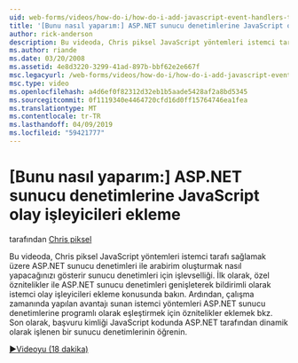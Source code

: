 ```yaml
---
uid: web-forms/videos/how-do-i/how-do-i-add-javascript-event-handlers-to-aspnet-server-controls
title: '[Bunu nasıl yaparım:] ASP.NET sunucu denetimlerine JavaScript olay işleyicileri ekleme | Microsoft Docs'
author: rick-anderson
description: Bu videoda, Chris piksel JavaScript yöntemleri istemci tarafı sağlamak üzere ASP.NET sunucu denetimleri ile arabirim oluşturmak nasıl yapacağınızı gösterir işlevselliği için sunucu Sözl...
ms.author: riande
ms.date: 03/20/2008
ms.assetid: 4e8d3220-3299-41ad-897b-bbf62e2e667f
msc.legacyurl: /web-forms/videos/how-do-i/how-do-i-add-javascript-event-handlers-to-aspnet-server-controls
msc.type: video
ms.openlocfilehash: a4d6ef0f82312d32eb1b5aade5428af2a8bd5345
ms.sourcegitcommit: 0f1119340e4464720cfd16d0ff15764746ea1fea
ms.translationtype: MT
ms.contentlocale: tr-TR
ms.lasthandoff: 04/09/2019
ms.locfileid: "59421777"
---
```

# <a name="how-do-i-add-javascript-event-handlers-to-aspnet-server-controls"></a>[Bunu nasıl yaparım:] ASP.NET sunucu denetimlerine JavaScript olay işleyicileri ekleme

tarafından [Chris piksel](https://twitter.com/chrispels)

Bu videoda, Chris piksel JavaScript yöntemleri istemci tarafı sağlamak üzere ASP.NET sunucu denetimleri ile arabirim oluşturmak nasıl yapacağınızı gösterir sunucu denetimleri için işlevselliği. İlk olarak, özel öznitelikler ile ASP.NET sunucu denetimleri genişleterek bildirimli olarak istemci olay işleyicileri ekleme konusunda bakın. Ardından, çalışma zamanında yapılan avantajı sunan istemci yöntemleri ASP.NET sunucu denetimlerine programlı olarak eşleştirmek için öznitelikler eklemek bkz. Son olarak, başvuru kimliği JavaScript kodunda ASP.NET tarafından dinamik olarak işlenen bir sunucu denetimlerinin öğrenin.

[&#9654;Videoyu (18 dakika)](https://channel9.msdn.com/Blogs/ASP-NET-Site-Videos/how-do-i-add-javascript-event-handlers-to-aspnet-server-controls)
